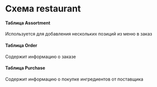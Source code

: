 # Схема restaurant
#### Таблица Assortment
Используется для добавления нескольких позиций из меню в заказ
#### Таблица Order
Содержит информацию о заказе
#### Таблица Purchase
Содержит информацию о покупке ингредиентов от поставщика